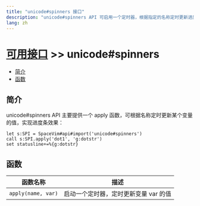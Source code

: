 ```yaml
---
title: "unicode#spinners 接口"
description: "unicode#spinners API 可启用一个定时器，根据指定的名称定时更新进度条符号"
lang: zh
---
```


# [可用接口](../../) >> unicode#spinners

<!-- vim-markdown-toc GFM -->

- [简介](#简介)
- [函数](#函数)

<!-- vim-markdown-toc -->

## 简介

unicode#spinners API 主要提供一个 apply 函数，可根据名称定时更新某个变量的值，实现进度条效果：

```vim
let s:SPI = SpaceVim#api#import('unicode#spinners')
call s:SPI.apply('dot1', 'g:dotstr')
set statusline+=%{g:dotstr}
```

## 函数

| 函数名称           | 描述                                  |
| ------------------ | ------------------------------------- |
| `apply(name, var)` | 启动一个定时器，定时更新变量 var 的值 |
